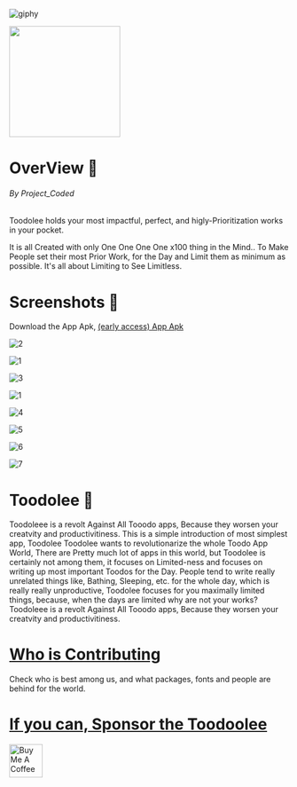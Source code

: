 
![giphy](https://user-images.githubusercontent.com/64954854/121503833-0ef96180-c9ff-11eb-9627-6f9039e4effe.gif)

<a href="https://www.amazon.com/gp/product/B09881P2FM" target="_blank">
<img src="https://user-images.githubusercontent.com/64954854/124343831-343b5300-dbec-11eb-8f2c-c4168ef998fe.png" width="200">
</a>

# OverView 👀
###### By Project_Coded
Toodolee holds your most impactful, perfect, and higly-Prioritization works in your pocket.

It is all Created with only One One One One x100 thing in the Mind..
To Make People set their most Prior Work, for the Day and Limit them as minimum as possible. 
It's all about Limiting to See Limitless. 


# Screenshots 📱

Download the App Apk, [(early access) App Apk](https://drive.google.com/drive/folders/1eMVtTiHJGpsAPYpXZ-8N22tqeHPl8eYT?usp=sharing)

![2](https://user-images.githubusercontent.com/64954854/120599189-cd980d80-c464-11eb-8c32-1d67735fbebd.png)

![1](https://user-images.githubusercontent.com/64954854/122865896-ba31e100-d344-11eb-97df-f86bccf720a2.png)



![3](https://user-images.githubusercontent.com/64954854/120599202-d25cc180-c464-11eb-9eae-0c8b99f96a7c.png)



![1](https://user-images.githubusercontent.com/64954854/120599216-d8eb3900-c464-11eb-8db1-eeb58ac717bb.png)



![4](https://user-images.githubusercontent.com/64954854/120599234-dee11a00-c464-11eb-8387-25abaf5266ed.png)




![5](https://user-images.githubusercontent.com/64954854/120599250-e4d6fb00-c464-11eb-8026-92ac8d9bb9e3.png)



![6](https://user-images.githubusercontent.com/64954854/120599263-e9031880-c464-11eb-93aa-2cce1174eac0.png)



![7](https://user-images.githubusercontent.com/64954854/120599270-eb657280-c464-11eb-9460-05b6f68cae2e.png)


# Toodolee 🌈

Toodoleee is a revolt Against All Tooodo apps, Because they worsen your creatvity and productivitiness.
This is a simple introduction of most simplest app, Toodolee
Toodolee wants to revolutionarize the whole Toodo App World, 
There are Pretty much lot of apps in this world, but Toodolee is certainly not among them, it focuses on Limited-ness and focuses on writing up most important Toodos for the Day.
People tend to write really unrelated things like, Bathing, Sleeping, etc. for the whole day, which is really really unproductive, 
Toodolee focuses for you maximally limited things, because, when the days are limited why are not your works?
Toodoleee is a revolt Against All Tooodo apps, Because they worsen your creatvity and productivitiness.

<a href = "https://github.com/madd-project/toodolee/wiki/Who-is-Contributing%3F"> <h1>Who is Contributing</h1></a>
Check who is best among us, and what packages, fonts and people are behind for the world.


<a href = "https://github.com/madd-project/toodolee/wiki/Feeding-the-Toodolee-%E2%98%95"> <h1>If you can, Sponsor the Toodoolee</h1></a> 

<a href="https://www.buymeacoffee.com/toodolee" target="_blank"><img height='60' src="https://cdn.buymeacoffee.com/buttons/v2/default-yellow.png" alt="Buy Me A Coffee" style="height: 60px" ></a>

